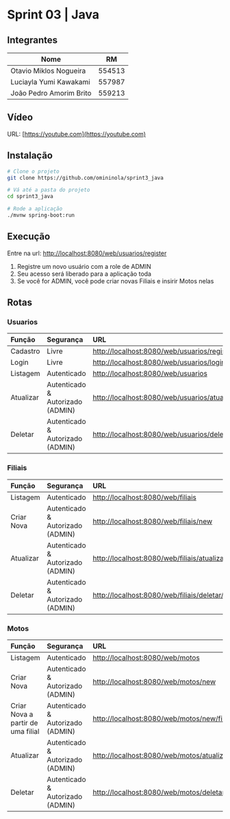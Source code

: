 # Sprint 03 | Java

## Integrantes

| Nome |  RM  |
| ---- | :--: |
| Otavio Miklos Nogueira | 554513 |
| Luciayla Yumi Kawakami | 557987 |
| João Pedro Amorim Brito | 559213 |

## Vídeo
URL: [https://youtube.com](https://youtube.com)

## Instalação

```bash
# Clone o projeto
git clone https://github.com/omininola/sprint3_java

# Vá até a pasta do projeto
cd sprint3_java

# Rode a aplicação
./mvnw spring-boot:run
```

## Execução

Entre na url: [http://localhost:8080/web/usuarios/register](http://localhost:8080/web/usuarios/register)

1. Registre um novo usuário com a role de ADMIN
2. Seu acesso será liberado para a aplicação toda
3. Se você for ADMIN, você pode criar novas Filiais e insirir Motos nelas

## Rotas

### Usuarios

| Função    | Segurança | URL |
| :-------- | :-------- | :-- |
| Cadastro  | Livre | [http://localhost:8080/web/usuarios/register](http://localhost:8080/web/usuarios/register) |
| Login     | Livre | [http://localhost:8080/web/usuarios/login](http://localhost:8080/web/usuarios/login) |
| Listagem  | Autenticado | [http://localhost:8080/web/usuarios](http://localhost:8080/web/usuarios) |
| Atualizar | Autenticado & Autorizado (ADMIN) | [http://localhost:8080/web/usuarios/atualizar/5](http://localhost:8080/web/usuarios/atualizar/5) |
| Deletar   | Autenticado & Autorizado (ADMIN) | [http://localhost:8080/web/usuarios/deletar/5](http://localhost:8080/web/usuarios/deletar/5) |

### Filiais

| Função      | Segurança   | URL |
| :---------- | :---------- | :-- |
| Listagem    | Autenticado | [http://localhost:8080/web/filiais](http://localhost:8080/web/filiais) |
| Criar Nova  | Autenticado & Autorizado (ADMIN) | [http://localhost:8080/web/filiais/new](http://localhost:8080/web/filiais/new) |
| Atualizar   | Autenticado & Autorizado (ADMIN) | [http://localhost:8080/web/filiais/atualizar/5](http://localhost:8080/web/filiais/atualizar/5) |
| Deletar     | Autenticado & Autorizado (ADMIN) | [http://localhost:8080/web/filiais/deletar/5](http://localhost:8080/web/filiais/deletar/5) |

### Motos

| Função      | Segurança   | URL |
| :---------- | :---------- | :-- |
| Listagem    | Autenticado | [http://localhost:8080/web/motos](http://localhost:8080/web/motos) |
| Criar Nova  | Autenticado & Autorizado (ADMIN) | [http://localhost:8080/web/motos/new](http://localhost:8080/web/motos/new) |
| Criar Nova a partir de uma filial | Autenticado & Autorizado (ADMIN) | [http://localhost:8080/web/motos/new/filial/1](http://localhost:8080/web/motos/new/filial/1) |
| Atualizar   | Autenticado & Autorizado (ADMIN) | [http://localhost:8080/web/motos/atualizar/5](http://localhost:8080/web/motos/atualizar/5) |
| Deletar     | Autenticado & Autorizado (ADMIN) | [http://localhost:8080/web/motos/deletar/5](http://localhost:8080/web/motos/deletar/5) |